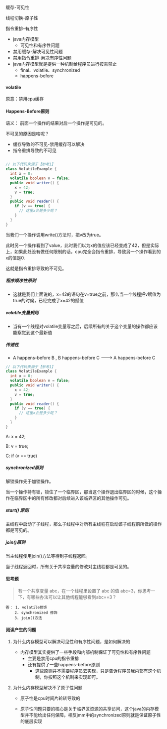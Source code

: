 缓存-可见性

线程切换-原子性

指令重排-有序性





- java内存模型
  - 可见性和有序性问题
- 禁用缓存-解决可见性问题
- 禁用指令重排-解决有序性问题
- java内存模型就是提供一种机制给程序员进行按需禁止
  - final、volatile、synchronized
  - happens-before



#### volatile

原意：禁用cpu缓存



#### Happens-Before原则

语义： 前面一个操作的结果对后一个操作是可见的。

不可见的原因是啥呢？

- 缓存导致的不可见-禁用缓存可以解决
- 指令重排导致的不可见

```java

// 以下代码来源于【参考1】
class VolatileExample {
  int x = 0;
  volatile boolean v = false;
  public void writer() {
    x = 42;
    v = true;
  }
  public void reader() {
    if (v == true) {
      // 这里x会是多少呢？
    }
  }
}
```

当我们一个操作调用write()方法时，把v改为true。

此时另一个操作看到了value，此时我们以为x的值应该已经变成了42，但是实际上，如果此处没有做任何限制的话，cpu完全会指令重排，导致另一个操作看到的x的值是0.

这就是指令重排导致的不可见。



##### 程序顺序性原则

- 这就是我们上面说的，x=42的语句在v=true之前，那么当一个线程把v赋值为true的时候，已经完成了x=42的赋值



##### volatile变量规则

- 当有一个线程对volatile变量写之后，后续所有的关于这个变量的操作都应该能察觉到这个最新值



##### 传递性

- A happens-before B , B happens-before C ---> A happens-before C

```java
// 以下代码来源于【参考1】
class VolatileExample {
  int x = 0;
  volatile boolean v = false;
  public void writer() {
    x = 42;
    v = true;
  }
  public void reader() {
    if (v == true) {
      // 这里x会是多少呢？
    }
  }
}
```

A: x = 42;

B: v = true;

C: if (v == true)



##### synchronized原则

解锁操作先于加锁操作。

当一个操作持有锁，锁住了一个临界区，那当这个操作退出临界区的时候，这个操作在临界区中的所有修改都对后续进入该临界区的其他操作可见。



##### start() 原则

主线程中启动了子线程，那么子线程中对所有主线程在启动该子线程前所做的操作都是可见的。



##### join()原则

当主线程使用join()方法等待到子线程返回。

当子线程返回时，所有关于共享变量的修改对主线程都是可见的。









#### 思考题

> 有一个共享变量 abc，在一个线程里设置了 abc 的值 abc=3，你思考一下，有哪些办法可以让其他线程能够看到abc==3？



```text
答： 1. volatile修饰
	2. synchronized 修饰
	3. join()方法
```





#### 阅读产生的问题

1. 为什么内存模型可以解决可见性和有序性问题，是如何解决的

   - 内存模型其实提供了一些手段和内部机制保证了可见性和有序性问题
     - 主要是禁用cpu的指令重排
     - 还有提供了一些happens-before原则
       - 这些原则并不需要程序员去实现，只是告诉程序员我内部有这个机制，你按照这个机制来实现即可。

2. 为什么内存模型解决不了原子性问题

   - 原子性是cpu时间片轮转导致的

   - 原子性问题只要的核心是关于临界区资源的共享访问，这个java的内存模型并不能给出任何保障，相反jmm中的synchronized原则就是保证原子性的底层实现

     